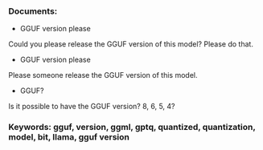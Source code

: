 ### Documents:
- GGUF version please

Could you please release the GGUF version of this model? Please do that.
- GGUF version please

Please someone release the GGUF version of this model.
- GGUF?

Is it possible to have the GGUF version? 8, 6, 5, 4?
### Keywords: gguf, version, ggml, gptq, quantized, quantization, model, bit, llama, gguf version